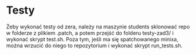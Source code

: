 # Testy

Żeby wykonać testy od zera, należy na maszynie students sklonować repo w folderze z plikiem .patch, a potem przejść do folderu testy-zad3/ i wykonać skrypt test.sh.
Poza tym, jeśli ma się spatchowanego minixa, można wrzucić do niego to repozytorium i wykonać skrypt run\_tests.sh.
